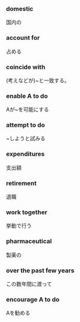### domestic
国内の

### account for
占める

### coincide with
(考えなどが)~と一致する。

### enable A to do
Aが~を可能にする


### attempt to do
~しようと試みる


### expenditures
支出額


### retirement
退職


### work together
挙動で行う


### pharmaceutical
製薬の


### over the past few years
この数年間に渡って

### encourage A to do
Aを勧める